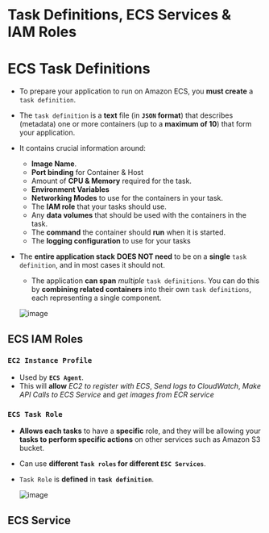 # Task Definitions, ECS Services & IAM Roles

# ECS Task Definitions
- To prepare your application to run on Amazon ECS, you **must create** a `task definition`. 
- The `task definition` is a **text** file (in **`JSON` format**) that describes (metadata) one or more containers (up to a **maximum of 10**) that form your application.
- It contains crucial information around:
  - **Image Name**.
  - **Port binding** for Container & Host
  - Amount of **CPU & Memory** required for the task.
  - **Environment Variables**
  - **Networking Modes** to use for the containers in your task.
  - The **IAM role** that your tasks should use.
  - Any **data volumes** that should be used with the containers in the task.
  - The **command** the container should **run** when it is started.
  - The **logging configuration** to use for your tasks

- The **entire application stack** **DOES NOT need** to be on a **single** `task definition`, and in most cases it should not.
  - The application **can span** *multiple* `task definitions`. You can do this by **combining related containers** into their own `task definitions`, each representing a single component.

  ![image](https://user-images.githubusercontent.com/36029504/148964586-8b6cb73a-6165-425f-8792-00a2f306b649.png)

## ECS IAM Roles
### `EC2 Instance Profile`
- Used by **`ECS Agent`**.
- This will **allow** *EC2 to register with ECS*, *Send logs to CloudWatch*, *Make API Calls to ECS Service* and *get images from ECR service*

### `ECS Task Role`
- **Allows each tasks** to have a **specific** role, and they will be allowing your **tasks to perform specific actions** on other services such as Amazon S3 bucket.
- Can use **different `Task roles` for different `ESC Services`**.
- `Task Role` is **defined** in **`task definition`**.

  ![image](https://user-images.githubusercontent.com/36029504/148966068-2477a3b4-e4ec-4a34-abf9-1fa3e0564b8d.png)

## ECS Service
